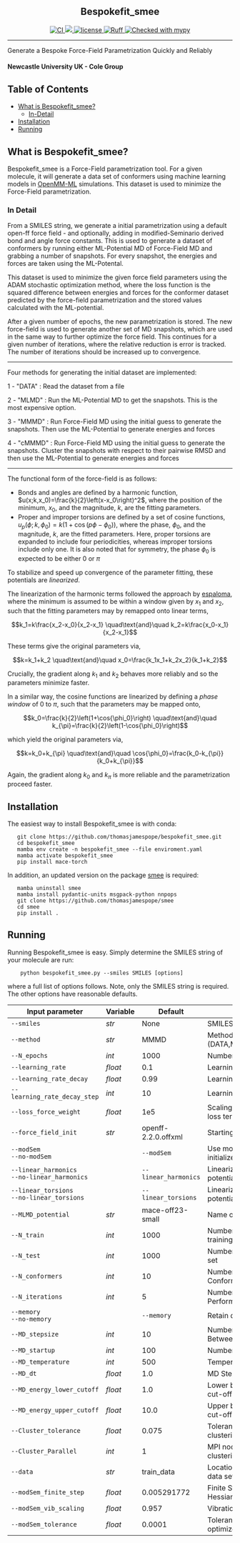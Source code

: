 <h2 align="center">Bespokefit_smee</h2>

<p align="center">
  <a href="https://github.com/fjclark/bespokefit_smee/actions/workflows/ci.yaml">
    <img src="https://github.com/fjclark/bespokefit_smee/actions/workflows/ci.yaml/badge.svg" alt="CI" />
  </a>
  <a href="https://codecov.io/gh/fjclark/bespokefit_smee" >
    <img src="https://codecov.io/gh/fjclark/bespokefit_smee/graph/badge.svg?token=IBZ2H0NL58"/>
  </a>
  <a href="https://opensource.org/licenses/MIT">
    <img alt="license" src="https://img.shields.io/badge/License-MIT-yellow.svg" />
  </a>
  <a href="https://github.com/astral-sh/ruff">
    <img alt="Ruff" src="https://img.shields.io/endpoint?url=https://raw.githubusercontent.com/astral-sh/ruff/main/assets/badge/v2.json" />
  </a>
  <a href="https://mypy-lang.org/">
    <img alt="Checked with mypy" src="https://www.mypy-lang.org/static/mypy_badge.svg" />
  </a>
</p>

---

Generate a Bespoke Force-Field Parametrization Quickly and Reliably

#### **Newcastle University UK - Cole Group**


## Table of Contents

* [What is Bespokefit_smee?](https://github.com/thomasjamespope/bespokefit_smee?tab=readme-ov-file#what-is-bespokefit_smee)
    * [In-Detail](https://github.com/thomasjamespope/bespokefit_smee?tab=readme-ov-file#In-Detail)
* [Installation](https://github.com/thomasjamespope/bespokefit_smee?tab=readme-ov-file#installation)
* [Running](https://github.com/thomasjamespope/bespokefit_smee?tab=readme-ov-file#running)



## What is Bespokefit_smee?

Bespokefit_smee is a Force-Field parametrization tool. For a given molecule, it will generate a data set of conformers using machine learning models in [OpenMM-ML](https://github.com/openmm/openmm-ml) simulations. This dataset is used to minimize the Force-Field parametrization.

### In Detail

From a SMILES string, we generate a initial parametrization using a default open-ff force field - and optionally, adding in modified-Seminario derived bond and angle force constants. This is used to generate a dataset of conformers by running either ML-Potential MD of Force-Field MD and grabbing a number of snapshots. For every snapshot, the energies and forces are taken using the ML-Potental.

This dataset is used to minimize the given force field parameters using the ADAM stochastic optimization method, where the loss function is the squared difference between energies and forces for the conformer dataset predicted by the force-field parametrization and the stored values calculated with the ML-potential.

After a given number of epochs, the new parametrization is stored. The new force-field is used to generate another set of MD snapshots, which are used in the same way to further optimize the force field. This continues for a given number of iterations, where the relative reduction is error is tracked. The number of iterations should be increased up to convergence.

---
Four methods for generating the initial dataset are implemented:

 1 - "DATA" : Read the dataset from a file

 2 - "MLMD" : Run the ML-Potential MD to get the snapshots. This is the most expensive option.

 3 - "MMMD" : Run Force-Field MD using the initial guess to generate the snapshots. Then use the ML-Potential to generate energies and forces

 4 - "cMMMD" : Run Force-Field MD using the initial guess to generate the snapshots. Cluster the snapshots with respect to their pairwise RMSD and then use the ML-Potential to generate energies and forces

---
The functional form of the force-field is as follows:

- Bonds and angles are defined by a harmonic function,
$u(x;k,x_0)=\frac{k}{2}\left(x-x_0\right)^2$,
where the position of the minimum, $x_0$, and the magnitude, $k$, are the fitting parameters.
- Proper and improper torsions are defined by a set of cosine functions,
$u_p(\phi;k,\phi_0)=k\left(1+\cos{\left(p\phi-\phi_0\right)}\right)$,
where the phase, $\phi_0$, and the magnitude, $k$, are the fitted parameters. Here, proper torsions are expanded to include four periodicities, whereas improper torsions include only one. It is also noted that for symmetry, the phase $\phi_0$ is expected to be either 0 or $\pi$

To stabilize and speed up convergence of the parameter fitting, these potentials are *linearized*.

The linearization of the harmonic terms followed the approach by [espaloma](https://doi.org/10.1039/D2SC02739A), where the minimum is assumed to be within a window given by $x_1$ and $x_2$, such that the fitting parameters may by remapped onto linear terms,

$$k_1=k\frac{x_2-x_0}{x_2-x_1} \quad\text{and}\quad k_2=k\frac{x_0-x_1}{x_2-x_1}$$

These terms give the original parameters via,

$$k=k_1+k_2 \quad\text{and}\quad x_0=\frac{k_1x_1+k_2x_2}{k_1+k_2}$$

Crucially, the gradient along $k_1$ and $k_2$ behaves more reliably and so the parameters minimize faster.

In a similar way, the cosine functions are linearized by defining a *phase window* of 0 to $\pi$, such that the parameters may be mapped onto,

$$k_0=\frac{k}{2}\left(1+\cos{\phi_0}\right) \quad\text{and}\quad k_{\pi}=\frac{k}{2}\left(1-\cos{\phi_0}\right)$$

which yield the original parameters via,

$$k=k_0+k_{\pi} \quad\text{and}\quad \cos{\phi_0}=\frac{k_0-k_{\pi}}{k_0+k_{\pi}}$$

Again, the gradient along $k_0$ and $k_{\pi}$ is more reliable and the parametrization proceed faster.

## Installation

The easiest way to install Bespokefit_smee is with conda:

```
   git clone https://github.com/thomasjamespope/bespokefit_smee.git
   cd bespokefit_smee
   mamba env create -n bespokefit_smee --file enviroment.yaml
   mamba activate bespokefit_smee
   pip install mace-torch
```
In addition, an updated version on the package [smee](https://github.com/SimonBoothroyd/smee) is required:
```
   mamba uninstall smee
   mamba install pydantic-units msgpack-python nnpops
   git clone https://github.com/thomasjamespope/smee
   cd smee
   pip install .
```

## Running

Running Bespokefit_smee is easy. Simply determine the SMILES string of your molecule are run:
```
    python bespokefit_smee.py --smiles SMILES [options]
```
where a full list of options follows. Note, only the SMILES string is required. The other options have reasonable defaults.

| Input parameter | Variable | Default | Description |
| --- | --- | --- | --- |
| `--smiles` | *str* | None | SMILES string of the molecule |
| `--method` | *str* | MMMD | Method for generating data: (DATA,MLMD,MMMD,cMMMD) |
| `--N_epochs` | *int* | 1000 | Number of epochs in the ML fit |
| `--learning_rate` | *float* | 0.1 | Learning Rate in the ML fit |
| `--learning_rate_decay` | *float* | 0.99 | Learning Rate Decay |
| `--learning_rate_decay_step` | *int* | 10 | Learning Rate Decay Step |
| `--loss_force_weight` | *float* | 1e5 | Scaling Factor for the Force loss term |
| `--force_field_init` | *str* | openff-2.2.0.offxml | Starting guess force field |
| `--modSem` <br/> `--no-modSem` | | `--modSem` | Use mod-Seminario method to initialize the Force Field |
| `--linear_harmonics` <br/> `--no-linear_harmonics` | | `--linear_harmonics` | Linearize the Harmonic potentials in the Force Field |
| `--linear_torsions` <br/> `--no-linear_torsions` | | `--linear_torsions` | Linearize the Torsion potentials in the Force Field |
| `--MLMD_potential` | *str* | mace-off23-small | Name of the MD potential used |
| `--N_train` | *int* | 1000 | Number of data-points in training set |
| `--N_test` | *int* | 1000 | Number of data-points in test set |
| `--N_conformers` | *int* | 10 | Number of Starting Conformers |
| `--N_iterations` | *int* | 5 | Number of ML Iterations Performed |
| `--memory` <br/> `--no-memory` | | `--memory` | Retain data upon iteration |
| `--MD_stepsize` | *int* | 10 | Number of Time Steps Between MD Snapshots |
| `--MD_startup` | *int* | 100 | Number of Time Steps Ignored |
| `--MD_temperature` | *int* | 500 | Temperature in Kelvin |
| `--MD_dt` | *float* | 1.0 | MD Stepsize in femtoseconds |
| `--MD_energy_lower_cutoff` | *float* | 1.0 | Lower bound for the energy cut-off function in kcal/mol |
| `--MD_energy_upper_cutoff` | *float* | 10.0 | Upper bound for the energy cut-off function in kcal/mol |
| `--Cluster_tolerance` | *float* | 0.075 | Tolerance used in the RMSD clustering |
| `--Cluster_Parallel` | *int* | 1 | MPI nodes used in the RMSD clustering |
| `--data` | *str* | train_data | Location of pre-calculated data set |
| `--modSem_finite_step` | *float* | 0.005291772 | Finite Step to Calculate Hessian in Ang |
| `--modSem_vib_scaling` | *float* | 0.957 | Vibrational Scaling Parameter |
| `--modSem_tolerance` | *float* | 0.0001 | Tolerance for the geometry optimizer |

